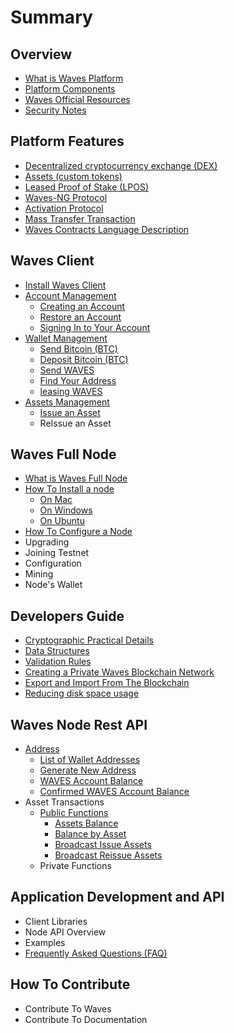 # Summary

## Overview

* [What is Waves Platform](README.md)
* [Platform Components](platform-components.md)
* [Waves Official Resources ](waves-official-resources.md)
* [Security Notes](security-notes.md)

## Platform Features

* [Decentralized cryptocurrency exchange \(DEX\)](decentralized-cryptocurrency-exchange-dex.md)
* [Assets \(custom tokens\)](assets-custom-tokens.md)
* [Leased Proof of Stake \(LPOS\)](leased-proof-of-stake-lpos.md)
* [Waves-NG Protocol](waves-ng-protocol.md)
* [Activation Protocol](activation-protocol.md)
* [Mass Transfer Transaction](mass-transfer-transaction.md)
* [Waves Contracts Language Description](waves-contracts-language-description.md)

## Waves Client

* [Install Waves Client](waves-client/install-waves-client.md)
* [Account Management](waves-client/account-management.md)
  * [Creating an Account](waves-client/account-management/creating-an-account.md)
  * [Restore an Account](waves-client/account-management/restore-an-account.md)
  * [Signing In to Your Account](waves-client/account-management/signing-in-to-your-account.md)
* [Wallet Management](waves-client/wallet-management.md)
  * [Send Bitcoin \(BTC\)](waves-client/send-bitcoin-btc.md)
  * [Deposit Bitcoin \(BTC\)](waves-client/deposit-bitcoin-btc.md)
  * [Send WAVES](waves-client/send-waves.md)
  * [Find Your Address](waves-client/find-your-address.md)
  * [leasing WAVES](waves-client/leasing-waves.md)
* [Assets Management](waves-client/assets-management.md)
  * [Issue an Asset](waves-client/assets-management/issue-an-asset.md)
  * ReIssue an Asset

## Waves Full Node

* [What is Waves Full Node ](waves-full-node/what-is-a-full-node.md)
* [How To Install a node](guidelines/how-to-install-a-node.md)
  * [On Mac](guidelines/how-to-install-a-node/on-mac.md)
  * [On Windows](guidelines/how-to-install-a-node/on-windows.md)
  * [On Ubuntu](guidelines/how-to-install-a-node/on-ubuntu.md)
* [How To Configure a Node](guidelines/how-to-configure-a-node.md)
* Upgrading
* Joining Testnet
* Configuration
* Mining
* Node's Wallet

## Developers Guide

* [Cryptographic Practical Details](guidelines/cryptographic-practical-details.md)
* [Data Structures](guidelines/data-structures.md)
* [Validation Rules](guidelines/validation-rules.md)
* [Creating a Private Waves Blockchain Network](guidelines/creating-a-private-waves-blockchain-network.md)
* [Export and Import From The Blockchain](guidelines/export-and-import-from-the-blockchain.md)
* [Reducing disk space usage](guidelines/reducing-disk-space-usage.md)

## Waves Node Rest API

* [Address](waves-node-rest-api/address.md)
  * [List of Wallet Addresses](/waves-node-rest-api/address.md#get-addresses)
  * [Generate New Address](/waves-node-rest-api/address.md#post-addresses)
  * [WAVES Account Balance](/waves-node-rest-api/address.md#get-addressesbalanceaddress)
  * [Confirmed WAVES Account Balance](/waves-node-rest-api/address.md#get-addressesbalanceaddressconfirmations)
* Asset Transactions
  * [Public Functions](waves-node-rest-api/public-functions.md)
    * [Assets Balance](/waves-node-rest-api/public-functions.md#get-assetsbalanceaddress)
    * [Balance by Asset](/waves-node-rest-api/public-functions.md#get-assetsbalanceaddressassetid)
    * [Broadcast Issue Assets](/waves-node-rest-api/public-functions.md#post-assetsbroadcastissue)
    * [Broadcast Reissue Assets](/waves-node-rest-api/address.md#post-assetsbroadcastreissue)
  * Private Functions

## Application Development and API

* Client Libraries
* Node API Overview
* Examples
* [Frequently Asked Questions \(FAQ\)](application-development-and-api/frequently-asked-questions-faq.md)

## How To Contribute

* Contribute To Waves
* Contribute To Documentation

